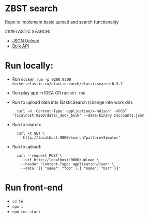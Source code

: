 # ZBST search

Repo to implement basic upload and search functionality

###ELASTIC SEARCH:
* [JSON Upload](https://www.elastic.co/guide/en/kibana/current/tutorial-load-dataset.html)
* [Bulk API](https://www.elastic.co/guide/en/elasticsearch/reference/current/docs-bulk.html)

# Run locally:

- Run `docker run -p 9200:9200 docker.elastic.co/elasticsearch/elasticsearch:6.3.2`
- Run play app in IDEA OR run `sbt run`
- Run to upload data into ElasticSearch (change into work dir):

        curl -H 'Content-Type: application/x-ndjson' -XPOST 'localhost:9200/data/_doc/_bulk' --data-binary @accounts.json
        
- Run to search:

        curl -X GET \
          'http://localhost:9000/search?pattern=Simplon'
          
- Run to upload:

        curl --request POST \
          --url http://localhost:9000/upload \
          --header 'Content-Type: application/json' \
          --data '[{ "name": "foo" },{ "name": "bar" }]'
          
# Run front-end

- `cd fe`
- `npm i`
- `npm run start`

